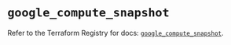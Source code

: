 # `google_compute_snapshot`

Refer to the Terraform Registry for docs: [`google_compute_snapshot`](https://registry.terraform.io/providers/hashicorp/google-beta/6.26.0/docs/resources/google_compute_snapshot).
